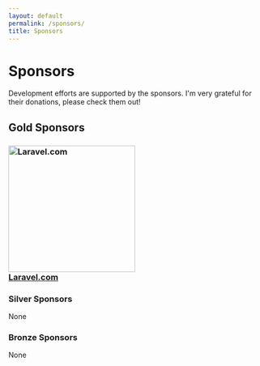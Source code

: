 ```yaml
---
layout: default
permalink: /sponsors/
title: Sponsors
---
```


# Sponsors

Development efforts are supported by the sponsors. I'm very grateful for their donations, please check them out! 

## Gold Sponsors


<h3><a href="https://laravel.com/"><img src="/logo/laravel.svg" alt="Laravel.com" height="250px" /><br/>Laravel.com</a></h3>

### Silver Sponsors

None

### Bronze Sponsors

None
